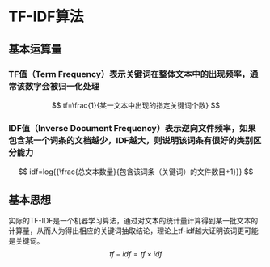 # TF-IDF算法

## 基本运算量

### TF值（Term Frequency）表示关键词在整体文本中的出现频率，通常该数字会被归一化处理

$$
tf=\frac{1}{某一文本中出现的指定关键词个数}
$$

### IDF值（Inverse Document Frequency）表示逆向文件频率，如果包含某一个词条的文档越少，IDF越大，则说明该词条有很好的类别区分能力

$$
idf=log{{\frac{总文本数量}{包含该词条（关键词）的文件数目+1}}}
$$



## 基本思想

实际的TF-IDF是一个机器学习算法，通过对文本的统计量计算得到某一批文本的计算量，从而人为得出相应的关键词抽取结论，理论上tf-idf越大证明该词更可能是关键词。
$$
tf-idf=tf\times idf
$$
